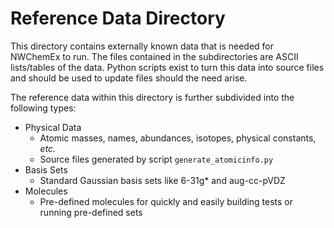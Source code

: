 Reference Data Directory
========================

This directory contains externally known data that is needed for NWChemEx to
run.  The files contained in the subdirectories are ASCII lists/tables of the
data.  Python scripts exist to turn this data into source files and should be
used to update files should the need arise.

The reference data within this directory is further subdivided into the 
following types:

- Physical Data
  - Atomic masses, names, abundances, isotopes, physical constants, *etc.*
  - Source files generated by script `generate_atomicinfo.py`
- Basis Sets
  - Standard Gaussian basis sets like 6-31g* and aug-cc-pVDZ
- Molecules
  - Pre-defined molecules for quickly and easily building tests or running 
  pre-defined sets
      
    
